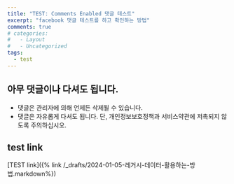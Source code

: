 ```yaml
---
title: "TEST: Comments Enabled 댓글 테스트"
excerpt: "facebook 댓글 테스트를 하고 확인하는 방법"
comments: true
# categories:
#   - Layout
#   - Uncategorized
tags:
  - test
---
```


## 아무 댓글이나 다셔도 됩니다.
* 댓글은 관리자에 의해 언제든 삭제될 수 있습니다.
* 댓글은 자유롭게 다셔도 됩니다. 단, 개인정보보호정책과 서비스약관에 저촉되지 않도록 주의하십시오.

## test link
[TEST link]({% link /_drafts/2024-01-05-레거시-데이터-활용하는-방법.markdown%})